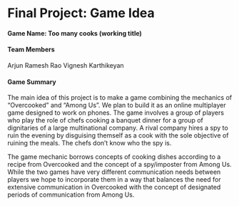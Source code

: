 # Final Project: Game Idea

#### Game Name: Too many cooks (working title)

#### Team Members
Arjun Ramesh Rao 
Vignesh Karthikeyan

#### Game Summary

The main idea of this project is to make a game combining the mechanics of “Overcooked” and “Among Us”. We plan to build it as an online multiplayer game designed to work on phones.  The game involves a group of players who play the role of chefs cooking a banquet dinner for a group of dignitaries of a large multinational company. A rival company hires a spy to ruin the evening by disguising themself as a cook with the sole objective of ruining the meals. The chefs don’t know who the spy is. 

The game mechanic borrows concepts of cooking dishes according to a recipe from Overcooked and the concept of a spy/imposter from Among Us. While the two games have very different communication needs between players we hope to incorporate them in a way that balances the need for extensive communication in Overcooked with the concept of designated periods of communication from Among Us.



